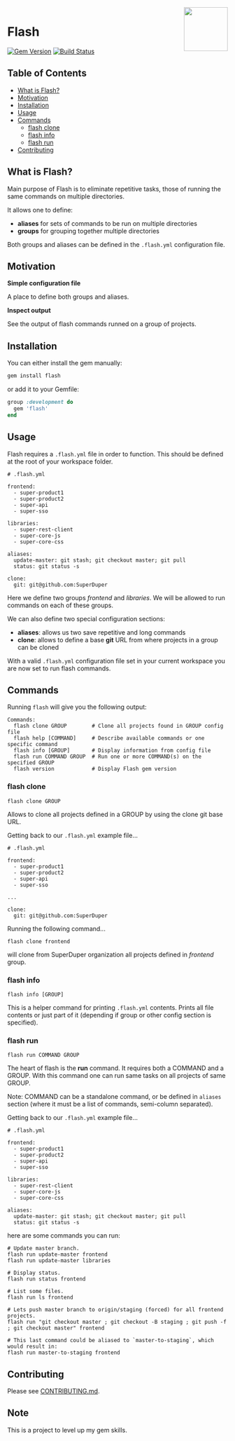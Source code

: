 <img src="http://colmarius.net/flash/images/flashtocat.png" align="right" width="100px"/>

# Flash

[![Gem Version](https://badge.fury.io/rb/flash.svg)](http://badge.fury.io/rb/flash)
[![Build Status](https://travis-ci.org/colmarius/flash.svg?branch=master)](https://travis-ci.org/colmarius/flash?branch=master)

## Table of Contents

- [What is Flash?](#what-is-flash)
- [Motivation](#motivation)
- [Installation](#installation)
- [Usage](#usage)
- [Commands](#commands)
  - [flash clone](#flash-clone)
  - [flash info](#flash-info)
  - [flash run](#flash-run)
- [Contributing](#contributing)

## What is Flash?


Main purpose of Flash is to eliminate repetitive tasks, those of running the
same commands on multiple directories.

It allows one to define:
- __aliases__ for sets of commands to be run on multiple directories
- __groups__ for grouping together multiple directories

Both groups and aliases can be defined in the `.flash.yml` configuration file.

## Motivation

__Simple configuration file__

A place to define both groups and aliases.

__Inspect output__

See the output of flash commands runned on a group of projects. 

## Installation

You can either install the gem manually:

```bash
gem install flash
```

or add it to your Gemfile:

```ruby
group :development do
  gem 'flash'
end
```

## Usage

Flash requires a `.flash.yml` file in order to function. This should be
defined at the root of your workspace folder.

```
# .flash.yml

frontend:
  - super-product1
  - super-product2
  - super-api
  - super-sso

libraries:
  - super-rest-client
  - super-core-js
  - super-core-css

aliases:
  update-master: git stash; git checkout master; git pull
  status: git status -s

clone:
  git: git@github.com:SuperDuper
```

Here we define two groups _frontend_ and _libraries_. We will be allowed to run commands on each of these groups.

We can also define two special configuration sections:

- __aliases__: allows us two save repetitive and long commands
- __clone__: allows to define a base __git__ URL from where projects in a group can be cloned

With a valid `.flash.yml` configuration file set in your current workspace you
are now set to run flash commands.

## Commands

Running `flash` will give you the following output:

    Commands:
      flash clone GROUP        # Clone all projects found in GROUP config file
      flash help [COMMAND]     # Describe available commands or one specific command
      flash info [GROUP]       # Display information from config file
      flash run COMMAND GROUP  # Run one or more COMMAND(s) on the specified GROUP
      flash version            # Display Flash gem version

### flash clone

    flash clone GROUP

Allows to clone all projects defined in a GROUP by using the clone git base
URL.

Getting back to our `.flash.yml` example file...

```
# .flash.yml

frontend:
  - super-product1
  - super-product2
  - super-api
  - super-sso

...

clone:
  git: git@github.com:SuperDuper
```

Running the following command...

    flash clone frontend

will clone from SuperDuper organization all projects defined in _frontend_
group.

### flash info

    flash info [GROUP]

This is a helper command for printing `.flash.yml` contents. Prints all file
contents or just part of it (depending if group or other config section is
specified).

### flash run

    flash run COMMAND GROUP

The heart of flash is the __run__ command. It requires both a COMMAND and a 
GROUP. With this command one can run same tasks on all projects of same GROUP.

Note: COMMAND can be a standalone command, or be defined in `aliases` section
(where it must be a list of commands, semi-column separated).

Getting back to our `.flash.yml` example file...

```
# .flash.yml

frontend:
  - super-product1
  - super-product2
  - super-api
  - super-sso

libraries:
  - super-rest-client
  - super-core-js
  - super-core-css

aliases:
  update-master: git stash; git checkout master; git pull
  status: git status -s
```

here are some commands you can run:

    # Update master branch.
    flash run update-master frontend
    flash run update-master libraries

    # Display status.
    flash run status frontend

    # List some files.
    flash run ls frontend 

    # Lets push master branch to origin/staging (forced) for all frontend projects.
    flash run "git checkout master ; git checkout -B staging ; git push -f ; git checkout master" frontend

    # This last command could be aliased to `master-to-staging`, which would result in:
    flash run master-to-staging frontend

## Contributing

Please see [CONTRIBUTING.md](https://github.com/colmarius/flash/blob/master/CONTRIBUTING.md).

Note
----

This is a project to level up my gem skills.
